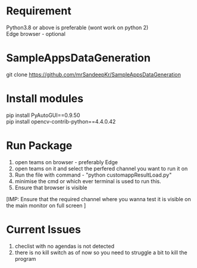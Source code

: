 # Requirement 
Python3.8 or above is preferable (wont work on python 2)<br>
Edge browser - optional

# SampleAppsDataGeneration
git clone https://github.com/mrSandeepKr/SampleAppsDataGeneration

# Install modules
pip install PyAutoGUI==0.9.50
<br>
pip install opencv-contrib-python==4.4.0.42

# Run Package
1. open teams on browser - preferably Edge
2. open teams on it and select the perfered channel you want to run it on
3. Run the file with command - "python customappResultLoad.py"
4. minimise the cmd or which ever terminal is used to run this.
5. Ensure that browser is visible

[IMP: Ensure that the required channel where you wanna test it is visible on the main monitor on full screen ]

# Current Issues
 1. checlist with no agendas is not detected 
 2. there is no kill switch as of now so you need to struggle a bit to kill the program
